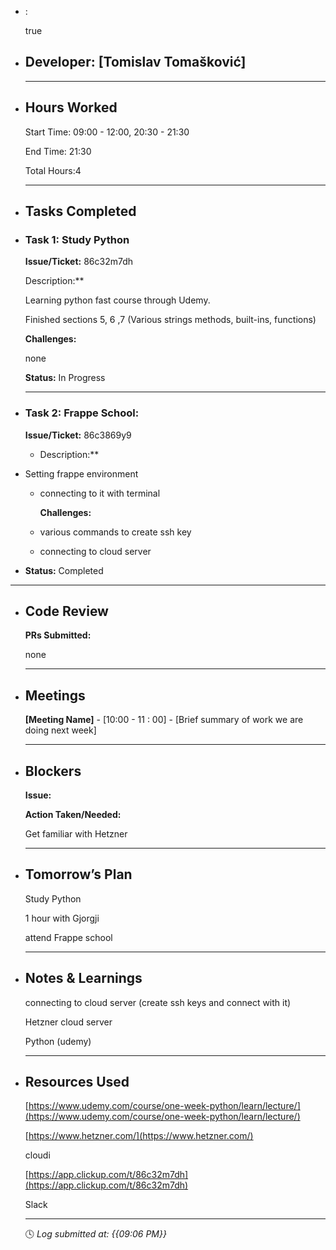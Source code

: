 - :
  
  true
- ## Developer: [Tomislav Tomašković]
  
  ---
- ## Hours Worked
  
  Start Time: 09:00 - 12:00,    20:30 - 21:30
  
  End Time: 21:30
  
  Total Hours:4
  
  ---
- ## Tasks Completed
- ### Task 1: Study Python
  
  **Issue/Ticket:** 86c32m7dh
  
  Description:**
  
  Learning python fast course through Udemy.
  
  Finished sections 5, 6 ,7 (Various strings methods, built-ins, functions)
  
  **Challenges:**
  
  none
  
  **Status:**  In Progress
  
  ---
- ### Task 2: Frappe School:
  
  **Issue/Ticket:** 86c3869y9
	- Description:**
- Setting frappe environment
	- connecting to it with terminal
	  
	  **Challenges:**
	- various commands to create ssh key
	- connecting to cloud server
- **Status:**  Completed
- ---
- ## Code Review
  
  **PRs Submitted:**
  
  none
  
  ---
- ## Meetings
  
  **[Meeting Name]** - [10:00 - 11 : 00] - [Brief summary of work we are doing next week]
  
  ---
- ## Blockers
  
  **Issue:**
  
  **Action Taken/Needed:**
  
  Get familiar with Hetzner
  
  ---
- ## Tomorrow’s Plan
  
  Study Python
  
  1 hour with Gjorgji
  
  attend Frappe school
  
  ---
- ## Notes & Learnings
  
  connecting to cloud server (create ssh keys and connect with it)
  
  Hetzner cloud server
  
  Python (udemy)
  
  ---
- ## Resources Used
  
  [https://www.udemy.com/course/one-week-python/learn/lecture/](https://www.udemy.com/course/one-week-python/learn/lecture/)
  
  [https://www.hetzner.com/](https://www.hetzner.com/)
  
  cloudi
  
  [https://app.clickup.com/t/86c32m7dh](https://app.clickup.com/t/86c32m7dh)
  
  Slack
  
  ---
  
  🕓 *Log submitted at: {{09:06 PM}}*